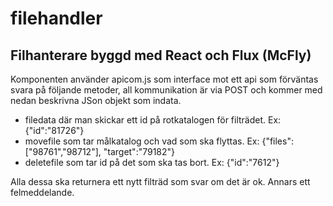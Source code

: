 # filehandler
## Filhanterare byggd med React och Flux (McFly)

Komponenten använder apicom.js som interface mot ett api som förväntas svara på följande metoder, all kommunikation är via POST och kommer med nedan beskrivna JSon objekt som indata.
*  filedata där man skickar ett id på rotkatalogen för filträdet. Ex: {"id":"81726"}
*  movefile som tar målkatalog och vad som ska flyttas. Ex: {"files": ["98761","98712"], "target":"79182"}
*  deletefile som tar id på det som ska tas bort. Ex: {"id":"7612"}

Alla dessa ska returnera ett nytt filträd som svar om det är ok.
Annars ett felmeddelande.
